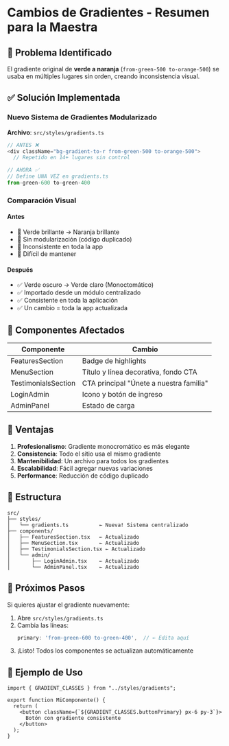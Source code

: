 # Cambios de Gradientes - Resumen para la Maestra

## 🎨 Problema Identificado
El gradiente original de **verde a naranja** (`from-green-500 to-orange-500`) se usaba en múltiples lugares sin orden, creando inconsistencia visual.

## ✅ Solución Implementada

### Nuevo Sistema de Gradientes Modularizado

**Archivo**: `src/styles/gradients.ts`

```typescript
// ANTES ❌
<div className="bg-gradient-to-r from-green-500 to-orange-500">
  // Repetido en 14+ lugares sin control

// AHORA ✅ 
// Define UNA VEZ en gradients.ts
from-green-600 to-green-400
```

### Comparación Visual

#### Antes
- 🔴 Verde brillante → Naranja brillante
- 🔴 Sin modularización (código duplicado)
- 🔴 Inconsistente en toda la app
- 🔴 Difícil de mantener

#### Después
- ✅ Verde oscuro → Verde claro (Monoctomático)
- ✅ Importado desde un módulo centralizado
- ✅ Consistente en toda la aplicación
- ✅ Un cambio = toda la app actualizada

## 📍 Componentes Afectados

| Componente | Cambio |
|-----------|--------|
| FeaturesSection | Badge de highlights |
| MenuSection | Título y línea decorativa, fondo CTA |
| TestimonialsSection | CTA principal "Únete a nuestra familia" |
| LoginAdmin | Icono y botón de ingreso |
| AdminPanel | Estado de carga |

## 🎯 Ventajas

1. **Profesionalismo**: Gradiente monocromático es más elegante
2. **Consistencia**: Todo el sitio usa el mismo gradiente
3. **Mantenibilidad**: Un archivo para todos los gradientes
4. **Escalabilidad**: Fácil agregar nuevas variaciones
5. **Performance**: Reducción de código duplicado

## 📁 Estructura

```
src/
├── styles/
│   └── gradients.ts          ← Nueva! Sistema centralizado
├── components/
│   ├── FeaturesSection.tsx   ← Actualizado
│   ├── MenuSection.tsx       ← Actualizado
│   ├── TestimonialsSection.tsx ← Actualizado
│   └── admin/
│       ├── LoginAdmin.tsx    ← Actualizado
│       └── AdminPanel.tsx    ← Actualizado
```

## 🚀 Próximos Pasos

Si quieres ajustar el gradiente nuevamente:
1. Abre `src/styles/gradients.ts`
2. Cambia las líneas:
   ```typescript
   primary: 'from-green-600 to-green-400',  // ← Edita aquí
   ```
3. ¡Listo! Todos los componentes se actualizan automáticamente

## 📝 Ejemplo de Uso

```tsx
import { GRADIENT_CLASSES } from "../styles/gradients";

export function MiComponente() {
  return (
    <button className={`${GRADIENT_CLASSES.buttonPrimary} px-6 py-3`}>
      Botón con gradiente consistente
    </button>
  );
}
```
